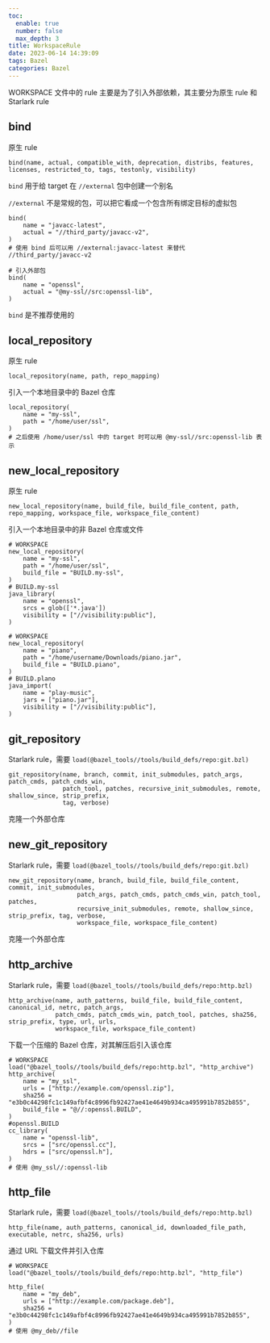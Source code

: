 ```yaml
---
toc:
  enable: true
  number: false
  max_depth: 3
title: WorkspaceRule
date: 2023-06-14 14:39:09
tags: Bazel
categories: Bazel
---
```


WORKSPACE 文件中的 rule 主要是为了引入外部依赖，其主要分为原生 rule 和 Starlark rule

## bind

原生 rule

```bazel
bind(name, actual, compatible_with, deprecation, distribs, features, licenses, restricted_to, tags, testonly, visibility)
```

`bind` 用于给 target 在 `//external` 包中创建一个别名

`//external` 不是常规的包，可以把它看成一个包含所有绑定目标的虚拟包

```bazel
bind(
    name = "javacc-latest",
    actual = "//third_party/javacc-v2",
)
# 使用 bind 后可以用 //external:javacc-latest 来替代 //third_party/javacc-v2

# 引入外部包
bind(
    name = "openssl",
    actual = "@my-ssl//src:openssl-lib",
)
```

`bind` 是不推荐使用的

## local_repository

原生 rule

```bazel
local_repository(name, path, repo_mapping)
```

引入一个本地目录中的 Bazel 仓库

```bazel
local_repository(
    name = "my-ssl",
    path = "/home/user/ssl",
)
# 之后使用 /home/user/ssl 中的 target 时可以用 @my-ssl//src:openssl-lib 表示
```

## new_local_repository

原生 rule

```bazel
new_local_repository(name, build_file, build_file_content, path, repo_mapping, workspace_file, workspace_file_content)
```

引入一个本地目录中的非 Bazel 仓库或文件

```bazel
# WORKSPACE
new_local_repository(
    name = "my-ssl",
    path = "/home/user/ssl",
    build_file = "BUILD.my-ssl",
)
# BUILD.my-ssl
java_library(
    name = "openssl",
    srcs = glob(['*.java'])
    visibility = ["//visibility:public"],
)

# WORKSPACE
new_local_repository(
    name = "piano",
    path = "/home/username/Downloads/piano.jar",
    build_file = "BUILD.piano",
)
# BUILD.plano
java_import(
    name = "play-music",
    jars = ["piano.jar"],
    visibility = ["//visibility:public"],
)
```

## git_repository

Starlark rule，需要 `load(@bazel_tools//tools/build_defs/repo:git.bzl)`

```bazel
git_repository(name, branch, commit, init_submodules, patch_args, patch_cmds, patch_cmds_win,
               patch_tool, patches, recursive_init_submodules, remote, shallow_since, strip_prefix,
               tag, verbose)
```

克隆一个外部仓库

## new_git_repository

Starlark rule，需要 `load(@bazel_tools//tools/build_defs/repo:git.bzl)`

```bazel
new_git_repository(name, branch, build_file, build_file_content, commit, init_submodules,
                   patch_args, patch_cmds, patch_cmds_win, patch_tool, patches,
                   recursive_init_submodules, remote, shallow_since, strip_prefix, tag, verbose,
                   workspace_file, workspace_file_content)
```

克隆一个外部仓库

## http_archive

Starlark rule，需要 `load(@bazel_tools//tools/build_defs/repo:http.bzl)`

```bazel
http_archive(name, auth_patterns, build_file, build_file_content, canonical_id, netrc, patch_args,
             patch_cmds, patch_cmds_win, patch_tool, patches, sha256, strip_prefix, type, url, urls,
             workspace_file, workspace_file_content)
```

下载一个压缩的 Bazel 仓库，对其解压后引入该仓库

```bazel
# WORKSPACE
load("@bazel_tools//tools/build_defs/repo:http.bzl", "http_archive")
http_archive(
    name = "my_ssl",
    urls = ["http://example.com/openssl.zip"],
    sha256 = "e3b0c44298fc1c149afbf4c8996fb92427ae41e4649b934ca495991b7852b855",
    build_file = "@//:openssl.BUILD",
)
#openssl.BUILD
cc_library(
    name = "openssl-lib",
    srcs = ["src/openssl.cc"],
    hdrs = ["src/openssl.h"],
)
# 使用 @my_ssl//:openssl-lib
```

## http_file

Starlark rule，需要 `load(@bazel_tools//tools/build_defs/repo:http.bzl)`

```bazel
http_file(name, auth_patterns, canonical_id, downloaded_file_path, executable, netrc, sha256, urls)
```

通过 URL 下载文件并引入仓库

```bazel
# WORKSPACE
load("@bazel_tools//tools/build_defs/repo:http.bzl", "http_file")

http_file(
    name = "my_deb",
    urls = ["http://example.com/package.deb"],
    sha256 = "e3b0c44298fc1c149afbf4c8996fb92427ae41e4649b934ca495991b7852b855",
)
# 使用 @my_deb//file
```